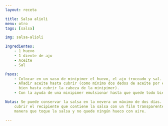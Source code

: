 ```yaml
---
layout: receta

title: Salsa alioli
menu: otro
tags: [salsa]

img: salsa-alioli

Ingredientes:
    - 1 huevo
    - 1 diente de ajo
    - Aceite
    - Sal

Pasos:
    - Colocar en un vaso de minipimer el huevo, el ajo troceado y sal.
    - Añadir aceite hasta cubrir (como mínimo dos dedos de aceite por encima, o
      bien hasta cubrir la cabeza de la minipimer).
    - Con la ayuda de una minipimer emulsionar hasta que quede todo bien ligado.

Notas: Se puede conservar la salsa en la nevera un máximo de dos días. Para ello
    cubrir el recipiente que contiene la salsa con un film transparente, de
    manera que toque la salsa y no quede ningún hueco con aire.

---
```

